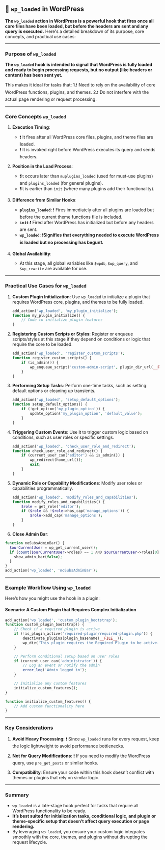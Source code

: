 ## 📌 `wp_loaded` in WordPress

**The `wp_loaded` action in WordPress is a powerful hook that fires once all core files have been loaded, but before the headers are sent and any query is executed.** Here's a detailed breakdown of its purpose, core concepts, and practical use cases:

---

### **Purpose of `wp_loaded`**
**The `wp_loaded` hook is intended to signal that WordPress is fully loaded and ready to begin processing requests, but no output (like headers or content) has been sent yet.** 

This makes it ideal for tasks that:
1.❗️ Need to rely on the availability of core WordPress functions, plugins, and themes.
2.❗️ Do not interfere with the actual page rendering or request processing.

---

### **Core Concepts `wp_loaded`**
1. **Execution Timing**:
   - ❗️ It fires after all WordPress core files, plugins, and theme files are loaded.
   - ❗️ It is invoked right before WordPress executes its query and sends headers.

2. **Position in the Load Process**:
   - ❗️It occurs later than `muplugins_loaded` (used for must-use plugins) and `plugins_loaded` (for general plugins).
   - ❗️It is earlier than `init` (where many plugins add their functionality).

3. **Difference from Similar Hooks**:
   - **`plugins_loaded`**: ❗️ Fires immediately after all plugins are loaded but before the current theme functions file is included.
   - **`init`**:❗️ Fired after WordPress has initialized but before any headers are sent.
   - **`wp_loaded`**: **❗️Signifies that everything needed to execute WordPress is loaded but no processing has begun❗️.**

4. **Global Availability**:
   - At this stage, all global variables like `$wpdb`, `$wp_query`, and `$wp_rewrite` are available for use.

---

### **Practical Use Cases for `wp_loaded`**
1. **Custom Plugin Initialization**:
   Use `wp_loaded` to initialize a plugin that requires WordPress core, plugins, and themes to be fully loaded.
   ```php
   add_action('wp_loaded', 'my_plugin_initialize');
   function my_plugin_initialize() {
       // Code to initialize plugin features
   }
   ```

2. **Registering Custom Scripts or Styles**:
   Register or enqueue scripts/styles at this stage if they depend on conditions or logic that require the core to be loaded.
   ```php
   add_action('wp_loaded', 'register_custom_scripts');
   function register_custom_scripts() {
       if (is_admin()) {
           wp_enqueue_script('custom-admin-script', plugin_dir_url(__FILE__) . 'admin.js', [], '1.0', true);
       }
   }
   ```

3. **Performing Setup Tasks**:
   Perform one-time tasks, such as setting default options or cleaning up transients.
   ```php
   add_action('wp_loaded', 'setup_default_options');
   function setup_default_options() {
       if (!get_option('my_plugin_option')) {
           update_option('my_plugin_option', 'default_value');
       }
   }
   ```

4. **Triggering Custom Events**:
   Use it to trigger custom logic based on conditions, such as user roles or specific settings.
   ```php
   add_action('wp_loaded', 'check_user_role_and_redirect');
   function check_user_role_and_redirect() {
       if (current_user_can('editor') && is_admin()) {
           wp_redirect(home_url());
           exit;
       }
   }
   ```

5. **Dynamic Role or Capability Modifications**:
   Modify user roles or capabilities programmatically.
   ```php
   add_action('wp_loaded', 'modify_roles_and_capabilities');
   function modify_roles_and_capabilities() {
       $role = get_role('editor');
       if ($role && !$role->has_cap('manage_options')) {
           $role->add_cap('manage_options');
       }
   }
   ```

6. **Close Admin Bar:**
```php
function noSubsAdminBar() {
  $ourCurrentUser = wp_get_current_user();
  if (count($ourCurrentUser->roles) == 1 AND $ourCurrentUser->roles[0] == 'subscriber') {
    show_admin_bar(false);
  }
}
add_action('wp_loaded', 'noSubsAdminBar');
```

---

### **Example Workflow Using `wp_loaded`**
Here’s how you might use the hook in a plugin:

#### Scenario: A Custom Plugin that Requires Complex Initialization
```php
add_action('wp_loaded', 'custom_plugin_bootstrap');
function custom_plugin_bootstrap() {
    // Check if a required plugin is active
    if (!is_plugin_active('required-plugin/required-plugin.php')) {
        deactivate_plugins(plugin_basename(__FILE__));
        wp_die('This plugin requires the Required Plugin to be active.');
    }

    // Perform conditional setup based on user roles
    if (current_user_can('administrator')) {
        // Log an event or notify the admin
        error_log('Admin logged in');
    }

    // Initialize any custom features
    initialize_custom_features();
}

function initialize_custom_features() {
    // Add custom functionality here
}
```

---

### **Key Considerations**
1. **Avoid Heavy Processing**:
   ❗️ Since `wp_loaded` runs for every request, keep the logic lightweight to avoid performance bottlenecks.

2. **Not for Query Modifications**:
   ❗️ If you need to modify the WordPress query, use `pre_get_posts` or similar hooks.

3. **Compatibility**:
   Ensure your code within this hook doesn’t conflict with themes or plugins that rely on similar logic.

---

### **Summary**
- `wp_loaded` is a late-stage hook perfect for tasks that require all WordPress functionality to be ready.
- **It’s best suited for initialization tasks, conditional logic, and plugin or theme-specific setup that doesn't affect query execution or page rendering.**
- By leveraging `wp_loaded`, you ensure your custom logic integrates smoothly with the core, themes, and plugins without disrupting the request lifecycle.